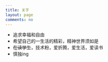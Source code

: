 ```yaml
---
title: 关于
layout: page
comments: no
---
```



* 追求幸福和自由
* 希望自己的一生活的精彩，精神世界须如是
* ~~在读学生~~，技术粉，爱折腾，爱生活，爱读书
* 慎独ing

